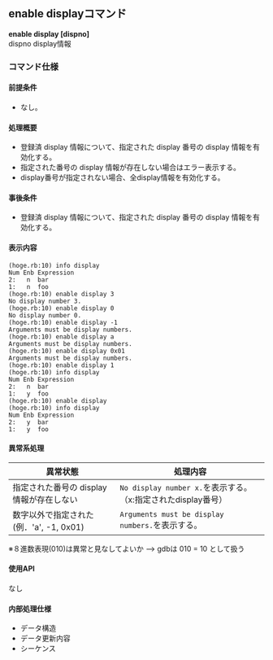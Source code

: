 ## enable displayコマンド

**enable display [dispno]**  
dispno display情報

### コマンド仕様
#### 前提条件
- なし。

#### 処理概要
- 登録済 display 情報について、指定された display 番号の display 情報を有効化する。
- 指定された番号の display 情報が存在しない場合はエラー表示する。
- display番号が指定されない場合、全display情報を有効化する。

#### 事後条件
- 登録済 display 情報について、指定された display 番号の display 情報を有効化する。

#### 表示内容

```
(hoge.rb:10) info display
Num Enb Expression
2:   n  bar
1:   n  foo
(hoge.rb:10) enable display 3
No display number 3.
(hoge.rb:10) enable display 0
No display number 0.
(hoge.rb:10) enable display -1
Arguments must be display numbers.
(hoge.rb:10) enable display a
Arguments must be display numbers.
(hoge.rb:10) enable display 0x01
Arguments must be display numbers.
(hoge.rb:10) enable display 1
(hoge.rb:10) info display
Num Enb Expression
2:   n  bar
1:   y  foo
(hoge.rb:10) enable display
(hoge.rb:10) info display
Num Enb Expression
2:   y  bar
1:   y  foo
```

#### 異常系処理
|異常状態|処理内容|
|----|----|
|指定された番号の display 情報が存在しない|`No display number x.`を表示する。（x:指定されたdisplay番号）|
|数字以外で指定された(例．'a', -1, 0x01)|`Arguments must be display numbers.`を表示する。|
※８進数表現(010)は異常と見なしてよいか --> gdbは 010 = 10 として扱う

#### 使用API
なし

#### 内部処理仕様
- データ構造
- データ更新内容
- シーケンス
